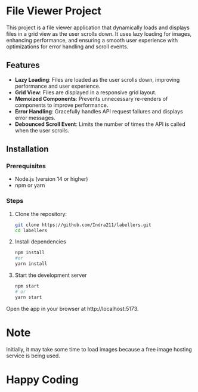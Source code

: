 # File Viewer Project

This project is a file viewer application that dynamically loads and displays files in a grid view as the user scrolls down. It uses lazy loading for images, enhancing performance, and ensuring a smooth user experience with optimizations for error handling and scroll events.

## Features

- **Lazy Loading**: Files are loaded as the user scrolls down, improving performance and user experience.
- **Grid View**: Files are displayed in a responsive grid layout.
- **Memoized Components**: Prevents unnecessary re-renders of components to improve performance.
- **Error Handling**: Gracefully handles API request failures and displays error messages.
- **Debounced Scroll Event**: Limits the number of times the API is called when the user scrolls.

## Installation

### Prerequisites

- Node.js (version 14 or higher)
- npm or yarn

### Steps

1. Clone the repository:

   ```bash
   git clone https://github.com/Indra211/labellers.git
   cd labellers
   ```

2. Install dependencies

   ```bash
   npm install
   #or
   yarn install
   ```

3. Start the development server

   ```bash
   npm start
   # or
   yarn start
   ```

Open the app in your browser at http://localhost:5173.

# Note

Initially, it may take some time to load images because a free image hosting service is being used.

# Happy Coding
